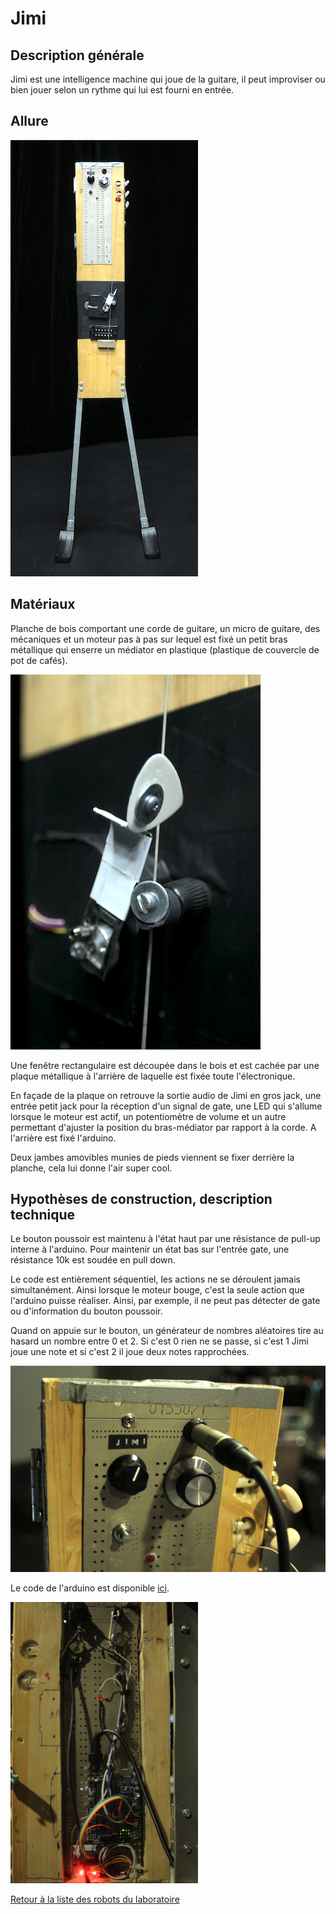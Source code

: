 # Jimi

## Description générale

Jimi est une intelligence machine qui joue de la guitare, il peut improviser ou bien jouer selon un rythme qui lui est fourni en entrée.

## Allure

![Jimi](/ressources/photos/JIMI_3_SMALL.jpg)

## Matériaux

Planche de bois comportant une corde de guitare, un micro de guitare, des mécaniques et un moteur pas à pas sur lequel est fixé un petit bras métallique qui enserre un médiator en plastique (plastique de couvercle de pot de cafés).

![Jimi](/ressources/photos/JIMI_4_SMALL.jpg)


Une fenêtre rectangulaire est découpée dans le bois et est cachée par une plaque métallique à l'arrière de laquelle est fixée toute l'électronique.

En façade de la plaque on retrouve la sortie audio de Jimi en gros jack, une entrée petit jack pour la réception d'un signal de gate, une LED qui s'allume lorsque le moteur est actif, un potentiomètre de volume et un autre permettant d'ajuster la position du bras-médiator par rapport à la corde. A l'arrière est fixé l'arduino.

Deux jambes amovibles munies de pieds viennent se fixer derrière la planche, cela lui donne l'air super cool.


## Hypothèses de construction, description technique


Le bouton poussoir est maintenu à l'état haut par une résistance de pull-up interne à l'arduino. Pour maintenir un état bas sur l'entrée gate, une résistance 10k est soudée en pull down.


Le code est entièrement séquentiel, les actions ne se déroulent jamais simultanément. Ainsi lorsque le moteur bouge, c'est la seule action que l'arduino puisse réaliser. Ainsi, par exemple, il ne peut pas détecter de gate ou d'information du bouton poussoir.


Quand on appuie sur le bouton, un générateur de nombres aléatoires tire au hasard un nombre entre 0 et 2. Si c'est 0 rien ne se passe, si c'est 1 Jimi joue une note et si c'est 2 il joue deux notes rapprochées.

![Jimi détails](/ressources/photos/JIMI_2_SMALL.jpg)

Le code de l'arduino est disponible [ici](../../sources/arduino/jimi).

![Jime de dos](/ressources/photos/jimi_dos.JPG)


[Retour à la liste des robots du laboratoire](.)
